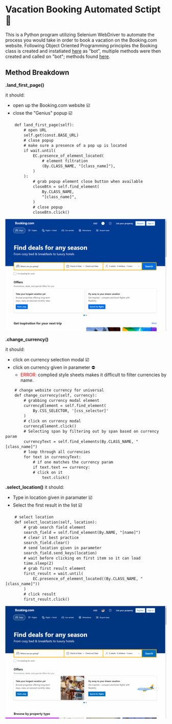 # Vacation Booking Automated Sctipt 🤖

This is a Python program utilizing Selenium WebDriver to automate the process you would take in order to book a vacation on the Booking.com website. Following Object Oriented Programming principles the Booking class is created and instatiated [here](run.py) as "bot", multiple methods were then created and called on "bot"; methods found [here](booking/booking.py).

## Method Breakdown

**.land_first_page()**

it should:

- open up the Booking.com website ☑️
- close the "Genius" popup ☑️

```
    def land_first_page(self):
        # open URL
        self.get(const.BASE_URL)
        # close popup
        # make sure a presence of a pop up is located
        if wait.until(
            EC.presence_of_element_located(
                # element filtration
                (By.CLASS_NAME, "[class_name]"),
            )
        ):
            # grab popup element close button when available
            closeBtn = self.find_element(
                By.CLASS_NAME,
                "[class_name]",
            )
            # close popup
            closeBtn.click()
```

![land first page gif](booking/public/land_first_page.gif)

**.change_currency()**

it should:

- click on currency selection modal ☑️
- click on currency given in parameter ⛔
  - <span style="color:red">ERROR:</span> complied style sheets makes it difficult to filter currencies by name.

```
    # change website currency for universal
    def change_currency(self, currency):
        # grabbing currency modal element
        currencyElement = self.find_element(
            By.CSS_SELECTOR, '[css_selector]'
        )
        # click on currency modal
        currencyElement.click()
        # Selecting span by filtering out by span based on currency param
        currencyText = self.find_elements(By.CLASS_NAME, "[class_name]")
        # loop through all currencies
        for text in currencyText:
            # if one matches the currency param
            if text.text == currency:
            # click on it
                text.click()

```

**.select_location()**
it should:

- Type in location given in paramater ☑️
- Select the first result in the list ☑️

```
    # select location
    def select_location(self, location):
        # grab search field element
        search_field = self.find_element(By.NAME, "[name]")
        # clear it best practice
        search_field.clear()
        # send location given in parameter
        search_field.send_keys(location)
        # wait before clicking on first item so it can load
        time.sleep(2)
        # grab first result element
        first_result = wait.until(
            EC.presence_of_element_located((By.CLASS_NAME, "[class_name]"))
        )
        # click result
        first_result.click()
```

![select location gif](booking/public/select_location.gif)
